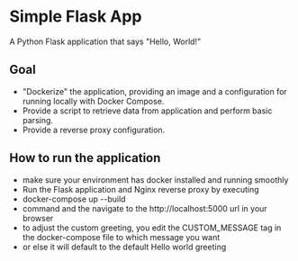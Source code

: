 # Simple Flask App

A Python Flask application that says "Hello, World!"

## Goal

* "Dockerize" the application, providing an image and a configuration for
  running locally with Docker Compose.
* Provide a script to retrieve data from application and perform basic parsing.
* Provide a reverse proxy configuration.

## How to run the application
* make sure your environment has docker installed and running smoothly
* Run the Flask application and Nginx reverse proxy by executing
* docker-compose up --build
* command and the navigate to the http://localhost:5000 url in your browser
* to adjust the custom greeting, you edit the CUSTOM_MESSAGE tag in the docker-compose file to which message you want
* or else it will default to the default Hello world greeting